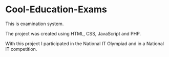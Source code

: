 # Cool-Education-Exams
This is examination system.

The project was created using HTML, CSS, JavaScript and PHP.

With this project I participated in the National IT Olympiad and in a National IT competition.
